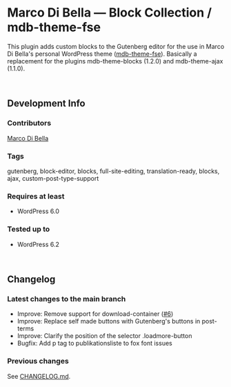 # Marco Di Bella &mdash; Block Collection / mdb-theme-fse
This plugin adds custom blocks to the Gutenberg editor for the use in Marco Di Bella's personal WordPress theme ([mdb-theme-fse](https://github.com/mdibella-dev/mdb-theme-fse)). Basically a replacement for the plugins mdb-theme-blocks (1.2.0) and mdb-theme-ajax (1.1.0).

<br>

## Development Info

### Contributors
[Marco Di Bella](https://github.com/mdibella-dev)

### Tags
gutenberg, block-editor, blocks, full-site-editing, translation-ready, blocks, ajax, custom-post-type-support

### Requires at least

* WordPress 6.0

### Tested up to

* WordPress 6.2

<br>

## Changelog

### Latest changes to the main branch

* Improve: Remove support for download-container ([#6](https://github.com/mdibella-dev/mdb-theme-blocks-two/issues/6))
* Improve: Replace self made buttons with Gutenberg's buttons in post-terms
* Improve: Clarify the position of the selector .loadmore-button
* Bugfix: Add p tag to publikationsliste to fox font issues


### Previous changes

See [CHANGELOG.md](https://github.com/mdibella-dev/mdb-theme-blocks-two/blob/main/CHANGELOG.md).
